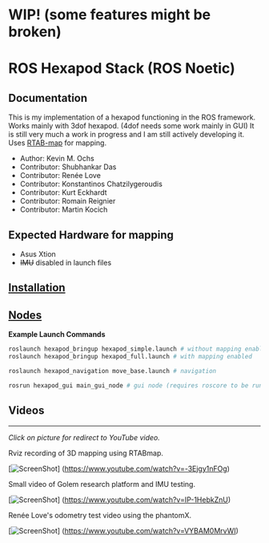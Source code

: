 # WIP! (some features might be broken)

# ROS Hexapod Stack (ROS Noetic)

## Documentation

This is my implementation of a hexapod functioning in the ROS framework. Works mainly with 3dof hexapod. (4dof needs some work mainly in GUI) It is still very much a work in progress and I am still actively developing it. Uses [RTAB-map](https://wiki.ros.org/rtabmap) for mapping.

* Author: Kevin M. Ochs
* Contributor: Shubhankar Das
* Contributor: Renée Love
* Contributor: Konstantinos Chatzilygeroudis
* Contributor: Kurt Eckhardt
* Contributor: Romain Reignier
* Contributor: Martin Kocich

## Expected Hardware for mapping

* Asus Xtion
* ~~IMU~~ disabled in launch files

## [Installation](doc/install.md)

## [Nodes](doc/nodes.md)

**Example Launch Commands**

```bash
roslaunch hexapod_bringup hexapod_simple.launch # without mapping enabled
roslaunch hexapod_bringup hexapod_full.launch # with mapping enabled

roslaunch hexapod_navigation move_base.launch # navigation

rosrun hexapod_gui main_gui_node # gui node (requires roscore to be running)
```

## Videos

------
*Click on picture for redirect to YouTube video.*

Rviz recording of 3D mapping using RTABmap.

[![ScreenShot](http://img.youtube.com/vi/-3Ejgy1nFOg/0.jpg)]
(<https://www.youtube.com/watch?v=-3Ejgy1nFOg>)

Small video of Golem research platform and IMU testing.

[![ScreenShot](http://img.youtube.com/vi/IP-1HebkZnU/0.jpg)]
(<https://www.youtube.com/watch?v=IP-1HebkZnU>)

Renée Love's odometry test video using the phantomX.

[![ScreenShot](http://img.youtube.com/vi/VYBAM0MrvWI/0.jpg)]
(<https://www.youtube.com/watch?v=VYBAM0MrvWI>)
